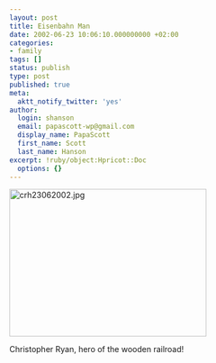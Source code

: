 ```yaml
---
layout: post
title: Eisenbahn Man
date: 2002-06-23 10:06:10.000000000 +02:00
categories:
- family
tags: []
status: publish
type: post
published: true
meta:
  aktt_notify_twitter: 'yes'
author:
  login: shanson
  email: papascott-wp@gmail.com
  display_name: PapaScott
  first_name: Scott
  last_name: Hanson
excerpt: !ruby/object:Hpricot::Doc
  options: {}
---
```

<p><img alt="crh23062002.jpg" src="https://www.papascott.de/wordpress/wp-content/uploads/2002/06/crh23062002.jpg" width="350" height="262" border="0" /></p>
<p>Christopher Ryan, hero of the wooden railroad!</p>
